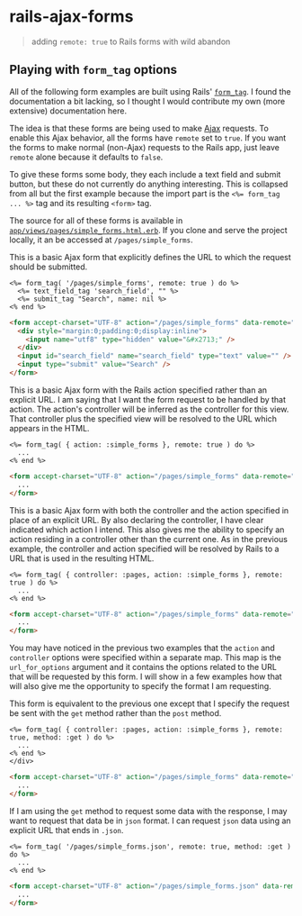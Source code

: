 # rails-ajax-forms

> adding `remote: true` to Rails forms with wild abandon

## Playing with `form_tag` options

All of the following form examples are built using Rails'
[`form_tag`](http://api.rubyonrails.org/classes/ActionView/Helpers/FormTagHelper.html#method-i-form_tag).
I found the documentation a bit lacking, so I thought I would contribute my
own (more extensive) documentation here.

The idea is that these forms are being used to make
[Ajax](https://developer.mozilla.org/en/docs/AJAX) requests. To enable this
Ajax behavior, all the forms have `remote` set to `true`. If you want the
forms to make normal (non-Ajax) requests to the Rails app, just leave
`remote` alone because it defaults to `false`.

To give these forms some body, they each include a text field and submit
button, but these do not currently do anything interesting. This is
collapsed from all but the first example because the import part is the `<%=
form_tag ... %>` tag and its resulting `<form>` tag.

The source for all of these forms is available in
[`app/views/pages/simple_forms.html.erb`](https://github.com/jbranchaud/rails-ajax-forms/blob/master/app/views/pages/simple_forms.html.erb).
If you clone and serve the project locally, it an be accessed at
`/pages/simple_forms`.

This is a basic Ajax form that explicitly defines the URL to which the
request should be submitted.

```erb
<%= form_tag( '/pages/simple_forms', remote: true ) do %>
  <%= text_field_tag 'search_field', "" %>
  <%= submit_tag "Search", name: nil %>
<% end %>
```

```html
<form accept-charset="UTF-8" action="/pages/simple_forms" data-remote="true" method="post">
  <div style="margin:0;padding:0;display:inline">
    <input name="utf8" type="hidden" value="&#x2713;" />
  </div>
  <input id="search_field" name="search_field" type="text" value="" />
  <input type="submit" value="Search" />
</form>
```

This is a basic Ajax form with the Rails action specified rather than an
explicit URL. I am saying that I want the form request to be handled by that
action. The action's controller will be inferred as the controller for
this view. That controller plus the specified view will be resolved to the
URL which appears in the HTML.

```erb
<%= form_tag( { action: :simple_forms }, remote: true ) do %>
  ...
<% end %>
```

```html
<form accept-charset="UTF-8" action="/pages/simple_forms" data-remote="true" method="post">
  ...
</form>
```

This is a basic Ajax form with both the controller and the action specified
in place of an explicit URL. By also declaring the controller, I have clear
indicated which action I intend. This also gives me the ability to specify
an action residing in a controller other than the current one. As in the
previous example, the controller and action specified will be resolved by
Rails to a URL that is used in the resulting HTML.

```erb
<%= form_tag( { controller: :pages, action: :simple_forms }, remote: true ) do %>
  ...
<% end %>
```

```html
<form accept-charset="UTF-8" action="/pages/simple_forms" data-remote="true" method="post">
  ...
</form>
```

You may have noticed in the previous two examples that the `action` and
`controller` options were specified within a separate map. This map is the
`url_for_options` argument and it contains the options related to the URL
that will be requested by this form. I will show in a few examples how that
will also give me the opportunity to specify the format I am requesting.

This form is equivalent to the previous one except that I specify the
request be sent with the `get` method rather than the `post` method.

```erb
<%= form_tag( { controller: :pages, action: :simple_forms }, remote: true, method: :get ) do %>
  ...
<% end %>
</div>
```

```html
<form accept-charset="UTF-8" action="/pages/simple_forms" data-remote="true" method="get">
  ...
</form>
```

If I am using the `get` method to request some data with the response, I may
want to request that data be in `json` format. I can request `json` data
using an explicit URL that ends in `.json`.

```erb
<%= form_tag( '/pages/simple_forms.json', remote: true, method: :get ) do %>
  ...
<% end %>
```

```html
<form accept-charset="UTF-8" action="/pages/simple_forms.json" data-remote="true" method="get">
  ...
</form>
```
